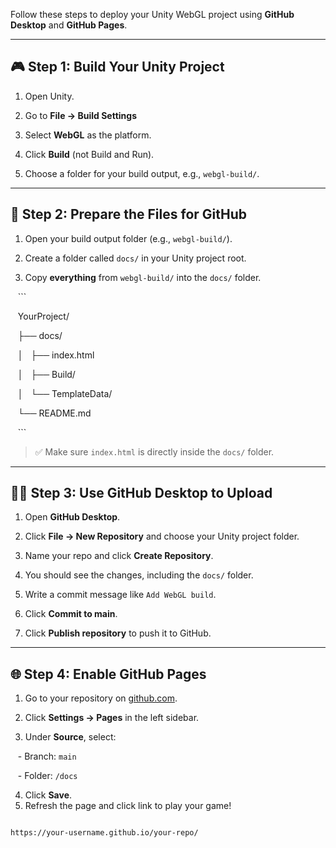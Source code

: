 Follow these steps to deploy your Unity WebGL project using **GitHub Desktop** and **GitHub Pages**.

---

## 🎮 Step 1: Build Your Unity Project

1. Open Unity.

2. Go to **File → Build Settings**

3. Select **WebGL** as the platform.

4. Click **Build** (not Build and Run).

5. Choose a folder for your build output, e.g., `webgl-build/`.


---

## 📁 Step 2: Prepare the Files for GitHub


1. Open your build output folder (e.g., `webgl-build/`).

2. Create a folder called `docs/` in your Unity project root.

3. Copy **everything** from `webgl-build/` into the `docs/` folder.

   ```

   YourProject/

   ├── docs/

   │   ├── index.html

   │   ├── Build/

   │   └── TemplateData/

   └── README.md

   ```


> ✅ Make sure `index.html` is directly inside the `docs/` folder.

---
## 🧑‍💻 Step 3: Use GitHub Desktop to Upload

1. Open **GitHub Desktop**.

2. Click **File → New Repository** and choose your Unity project folder.

3. Name your repo and click **Create Repository**.

4. You should see the changes, including the `docs/` folder.

5. Write a commit message like `Add WebGL build`.

6. Click **Commit to main**.

7. Click **Publish repository** to push it to GitHub.

---

## 🌐 Step 4: Enable GitHub Pages

1. Go to your repository on [github.com](https://github.com).

2. Click **Settings → Pages** in the left sidebar.

3. Under **Source**, select:

   - Branch: `main`

   - Folder: `/docs`

4. Click **Save**.
5. Refresh the page and click link to play your game!




```

https://your-username.github.io/your-repo/

